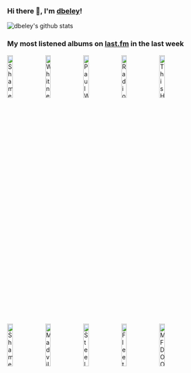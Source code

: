 ### Hi there 👋, I'm [dbeley](https://dbeley.ovh/en)!

![dbeley's github stats](https://github-readme-stats.vercel.app/api?username=dbeley)

### My most listened albums on [last.fm](https://www.last.fm/user/d_beley) in the last week

[<img src='https://lastfm.freetls.fastly.net/i/u/300x300/ba9069a2e1b0750e634ba67bb11aeca7.jpg' width='16%' height='16%' alt='Shame - Songs of Praise'>](https://www.last.fm/music/shame/songs%2bof%2bpraise)&nbsp;
[<img src='https://lastfm.freetls.fastly.net/i/u/300x300/c1018c6d883cd35794c92d2dda92c380.png' width='16%' height='16%' alt='Whitney - Light Upon the Lake'>](https://www.last.fm/music/whitney/light%2bupon%2bthe%2blake)&nbsp;
[<img src='https://lastfm.freetls.fastly.net/i/u/300x300/30bf8bbc67a32309f6ff2771b42fc837.jpg' width='16%' height='16%' alt='Paul Weller - Wild Wood'>](https://www.last.fm/music/paul%2bweller/wild%2bwood)&nbsp;
[<img src='https://lastfm.freetls.fastly.net/i/u/300x300/2ed343318c844d19cd897ec67fad11c4.png' width='16%' height='16%' alt='Radiohead - Kid A'>](https://www.last.fm/music/radiohead/kid%2ba)&nbsp;
[<img src='https://lastfm.freetls.fastly.net/i/u/300x300/e27ee78af83c50ce57fb163f49371a7f.png' width='16%' height='16%' alt='This Heat - Deceit'>](https://www.last.fm/music/this%2bheat/deceit)&nbsp;
<br>
[<img src='https://lastfm.freetls.fastly.net/i/u/300x300/fcfad6b2b04e15791dbf2351791bf368.jpg' width='16%' height='16%' alt='Shame - Drunk Tank Pink'>](https://www.last.fm/music/shame/drunk%2btank%2bpink)&nbsp;
[<img src='https://lastfm.freetls.fastly.net/i/u/300x300/2081b8ad6ae8d40db032d0380cb9d2bc.png' width='16%' height='16%' alt='Madvillain - Madvillainy'>](https://www.last.fm/music/madvillain/madvillainy)&nbsp;
[<img src='https://lastfm.freetls.fastly.net/i/u/300x300/5467333ea26fa0d2aef1f49d3b982f04.jpg' width='16%' height='16%' alt='Steely Dan - Aja'>](https://www.last.fm/music/steely%2bdan/aja)&nbsp;
[<img src='https://lastfm.freetls.fastly.net/i/u/300x300/24ff278069133faeb1ab65afb439a25d.jpg' width='16%' height='16%' alt='Fleetwood Mac - Rumours (Super Deluxe)'>](https://www.last.fm/music/fleetwood%2bmac/rumours%2b%2528super%2bdeluxe%2529)&nbsp;
[<img src='https://lastfm.freetls.fastly.net/i/u/300x300/ef29df97a80e4043c0aa6f1e2391a90b.jpg' width='16%' height='16%' alt='MF DOOM - OPERATION: DOOMSDAY (Complete)'>](https://www.last.fm/music/mf%2bdoom/operation%253a%2bdoomsday%2b%2528complete%2529)&nbsp;
<br>
